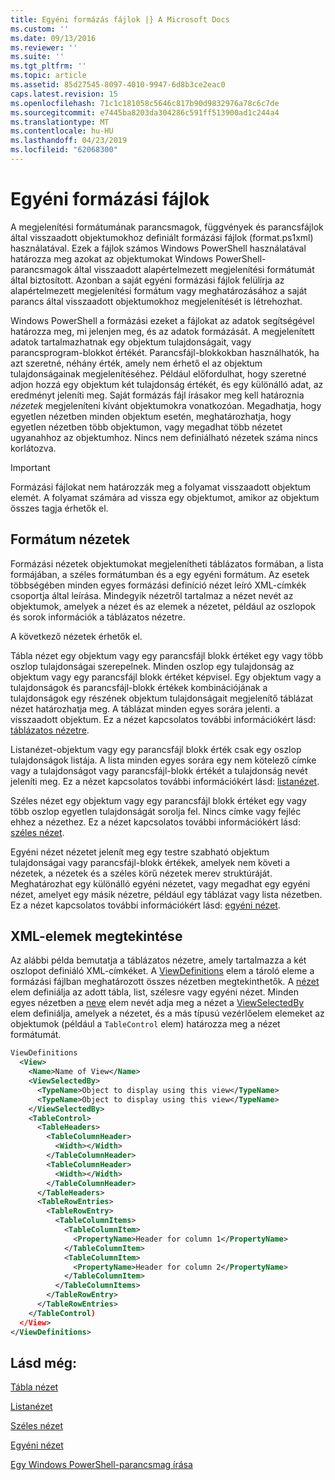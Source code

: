```yaml
---
title: Egyéni formázás fájlok |} A Microsoft Docs
ms.custom: ''
ms.date: 09/13/2016
ms.reviewer: ''
ms.suite: ''
ms.tgt_pltfrm: ''
ms.topic: article
ms.assetid: 85d27545-8097-4010-9947-6d8b3ce2eac0
caps.latest.revision: 15
ms.openlocfilehash: 71c1c181058c5646c817b90d9832976a78c6c7de
ms.sourcegitcommit: e7445ba8203da304286c591ff513900ad1c244a4
ms.translationtype: MT
ms.contentlocale: hu-HU
ms.lasthandoff: 04/23/2019
ms.locfileid: "62068300"
---
```

# <a name="custom-formatting-files"></a>Egyéni formázási fájlok

A megjelenítési formátumának parancsmagok, függvények és parancsfájlok által visszaadott objektumokhoz definiált formázási fájlok (format.ps1xml) használatával. Ezek a fájlok számos Windows PowerShell használatával határozza meg azokat az objektumokat Windows PowerShell-parancsmagok által visszaadott alapértelmezett megjelenítési formátumát által biztosított. Azonban a saját egyéni formázási fájlok felülírja az alapértelmezett megjelenítési formátum vagy meghatározásához a saját parancs által visszaadott objektumokhoz megjelenítését is létrehozhat.

Windows PowerShell a formázási ezeket a fájlokat az adatok segítségével határozza meg, mi jelenjen meg, és az adatok formázását. A megjelenített adatok tartalmazhatnak egy objektum tulajdonságait, vagy parancsprogram-blokkot értékét.  Parancsfájl-blokkokban használhatók, ha azt szeretné, néhány érték, amely nem érhető el az objektum tulajdonságainak megjelenítéséhez. Például előfordulhat, hogy szeretné adjon hozzá egy objektum két tulajdonság értékét, és egy különálló adat, az eredményt jeleníti meg. Saját formázás fájl írásakor meg kell határoznia *nézetek* megjeleníteni kívánt objektumokra vonatkozóan. Megadhatja, hogy egyetlen nézetben minden objektum esetén, meghatározhatja, hogy egyetlen nézetben több objektumon, vagy megadhat több nézetet ugyanahhoz az objektumhoz. Nincs nem definiálható nézetek száma nincs korlátozva.

> [!IMPORTANT]
> Formázási fájlokat nem határozzák meg a folyamat visszaadott objektum elemét. A folyamat számára ad vissza egy objektumot, amikor az objektum összes tagja érhetők el.

## <a name="format-views"></a>Formátum nézetek

Formázási nézetek objektumokat megjelenítheti táblázatos formában, a lista formájában, a széles formátumban és a egy egyéni formátum. Az esetek többségében minden egyes formázási definíció nézet leíró XML-címkék csoportja által leírása. Mindegyik nézetről tartalmaz a nézet nevét az objektumok, amelyek a nézet és az elemek a nézetet, például az oszlopok és sorok információk a táblázatos nézetre.

A következő nézetek érhetők el.

Tábla nézet egy objektum vagy egy parancsfájl blokk értéket egy vagy több oszlop tulajdonságai szerepelnek. Minden oszlop egy tulajdonság az objektum vagy egy parancsfájl blokk értéket képvisel. Egy objektum vagy a tulajdonságok és parancsfájl-blokk értékek kombinációjának a tulajdonságok egy részének objektum tulajdonságait megjelenítő táblázat nézet határozhatja meg. A táblázat minden egyes sorára jelenti. a visszaadott objektum. Ez a nézet kapcsolatos további információkért lásd: [táblázatos nézetre](../format/creating-a-table-view.md).

Listanézet-objektum vagy egy parancsfájl blokk érték csak egy oszlop tulajdonságok listája. A lista minden egyes sorára egy nem kötelező címke vagy a tulajdonságot vagy parancsfájl-blokk értékét a tulajdonság nevét jeleníti meg. Ez a nézet kapcsolatos további információkért lásd: [listanézet](../format/creating-a-list-view.md).

Széles nézet egy objektum vagy egy parancsfájl blokk értéket egy vagy több oszlop egyetlen tulajdonságát sorolja fel. Nincs címke vagy fejléc ehhez a nézethez. Ez a nézet kapcsolatos további információkért lásd: [széles nézet](../format/creating-a-wide-view.md).

Egyéni nézet nézetet jelenít meg egy testre szabható objektum tulajdonságai vagy parancsfájl-blokk értékek, amelyek nem követi a nézetek, a nézetek és a széles körű nézetek merev struktúráját. Meghatározhat egy különálló egyéni nézetet, vagy megadhat egy egyéni nézet, amelyet egy másik nézetre, például egy táblázat vagy lista nézetben. Ez a nézet kapcsolatos további információkért lásd: [egyéni nézet](../format/creating-custom-controls.md).

## <a name="view-xml-elements"></a>XML-elemek megtekintése

Az alábbi példa bemutatja a táblázatos nézetre, amely tartalmazza a két oszlopot definiáló XML-címkéket. A [ViewDefinitions](../format/viewdefinitions-element-format.md) elem a tároló eleme a formázási fájlban meghatározott összes nézetben megtekinthetők. A [nézet](../format/view-element-format.md) elem definiálja az adott tábla, list, szélesre vagy egyéni nézet. Minden egyes nézetben a [neve](../format/name-element-for-view-format.md) elem nevét adja meg a nézet a [ViewSelectedBy](../format/viewselectedby-element-format.md) elem definiálja, amelyek a nézetet, és a más típusú vezérlőelem elemeket az objektumok (például a `TableControl` elem) határozza meg a nézet formátumát.

```xml
ViewDefinitions
  <View>
    <Name>Name of View</Name>
    <ViewSelectedBy>
      <TypeName>Object to display using this view</TypeName>
      <TypeName>Object to display using this view</TypeName>
    </ViewSelectedBy>
    <TableControl>
      <TableHeaders>
        <TableColumnHeader>
          <Width></Width>
        </TableColumnHeader>
        <TableColumnHeader>
          <Width></Width>
        </TableColumnHeader>
      </TableHeaders>
      <TableRowEntries>
        <TableRowEntry>
          <TableColumnItems>
            <TableColumnItem>
              <PropertyName>Header for column 1</PropertyName>
            </TableColumnItem>
            <TableColumnItem>
              <PropertyName>Header for column 2</PropertyName>
            </TableColumnItem>
          </TableColumnItems>
        </TableRowEntry>
      </TableRowEntries>
    </TableControl)
  </View>
</ViewDefinitions>

```

## <a name="see-also"></a>Lásd még:

[Tábla nézet](../format/creating-a-table-view.md)

[Listanézet](../format/creating-a-list-view.md)

[Széles nézet](../format/creating-a-wide-view.md)

[Egyéni nézet](../format/creating-custom-controls.md)

[Egy Windows PowerShell-parancsmag írása](./writing-a-windows-powershell-cmdlet.md)
